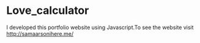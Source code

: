 # Love_calculator
I developed this portfolio website using Javascript.To see the website visit http://samaarsonihere.me/
